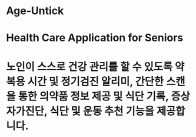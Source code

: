 # Age-Untick
# Health Care Application for Seniors
# 노인이 스스로 건강 관리를 할 수 있도록 약 복용 시간 및 정기검진 알리미, 간단한 스캔을 통한 의약품 정보 제공 및 식단 기록, 증상 자가진단, 식단 및 운동 추천 기능을 제공합니다.
